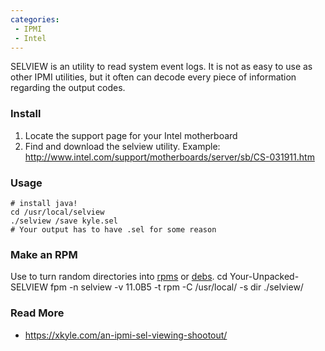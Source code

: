```yaml
---
categories:
 - IPMI
 - Intel
---
```

SELVIEW is an <Intel> utility to read <IPMI> system event logs. It is
not as easy to use as other IPMI utilities, but it often can decode
every piece of information regarding the output codes.

### Install

1.  Locate the support page for your Intel motherboard
2.  Find and download the selview utility. Example:
    <http://www.intel.com/support/motherboards/server/sb/CS-031911.htm>

### Usage

`# install java!`\
`cd /usr/local/selview`\
`./selview /save kyle.sel`\
`# Your output has to have .sel for some reason`

### Make an RPM

Use <fpm> to turn random directories into [rpms](rpm "wikilink") or
[debs](deb "wikilink"). cd Your-Unpacked-SELVIEW fpm -n selview -v
11.0B5 -t rpm -C /usr/local/ -s dir ./selview/

### Read More

-   <https://xkyle.com/an-ipmi-sel-viewing-shootout/>

